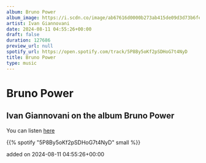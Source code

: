 ```yaml
---
album: Bruno Power
album_image: https://i.scdn.co/image/ab67616d0000b273ab415de09d3d73b6fe52b250
artist: Ivan Giannovani
date: 2024-08-11 04:55:26+00:00
draft: false
duration: 127686
preview_url: null
spotify_url: https://open.spotify.com/track/5P8By5oKf2pSDHoG7t4NyD
title: Bruno Power
type: music
---
```



# Bruno Power

## Ivan Giannovani on the album Bruno Power

You can listen [here](https://open.spotify.com/track/5P8By5oKf2pSDHoG7t4NyD)

{{% spotify "5P8By5oKf2pSDHoG7t4NyD" small %}}

added on 2024-08-11 04:55:26+00:00